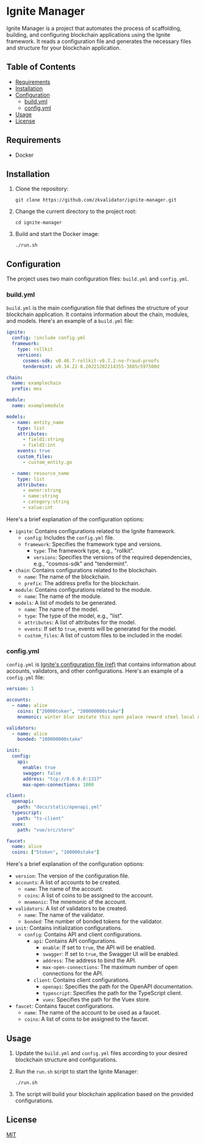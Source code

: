 # Ignite Manager

Ignite Manager is a project that automates the process of scaffolding, building, and configuring blockchain applications using the Ignite framework. It reads a configuration file and generates the necessary files and structure for your blockchain application.

## Table of Contents

- [Requirements](#requirements)
- [Installation](#installation)
- [Configuration](#configuration)
  - [build.yml](#buildyml)
  - [config.yml](#configyml)
- [Usage](#usage)
- [License](#license)

## Requirements

- Docker

## Installation

1. Clone the repository:

   ```
   git clone https://github.com/zkvalidator/ignite-manager.git
   ```

2. Change the current directory to the project root:

   ```
   cd ignite-manager
   ```

3. Build and start the Docker image:

   ```
   ./run.sh
   ```

## Configuration

The project uses two main configuration files: `build.yml` and `config.yml`.

### build.yml

`build.yml` is the main configuration file that defines the structure of your blockchain application. It contains information about the chain, modules, and models. Here's an example of a `build.yml` file:

```yaml
ignite:
  config: !include config.yml
  framework:
    type: rollkit
    versions:
      cosmos-sdk: v0.46.7-rollkit-v0.7.2-no-fraud-proofs
      tendermint: v0.34.22-0.20221202214355-3605c597500d

chain:
  name: examplechain
  prefix: mex

module:
  name: examplemodule

models:
  - name: entity_name
    type: list
    attributes:
      - field1:string
      - field2:int
    events: true
    custom_files:
      - custom_entity.go

  - name: resource_name
    type: list
    attributes:
      - owner:string
      - name:string
      - category:string
      - value:int
```

Here's a brief explanation of the configuration options:

- `ignite`: Contains configurations related to the Ignite framework.
  - `config`: Includes the `config.yml` file.
  - `framework`: Specifies the framework type and versions.
    - `type`: The framework type, e.g., "rollkit".
    - `versions`: Specifies the versions of the required dependencies, e.g., "cosmos-sdk" and "tendermint".
- `chain`: Contains configurations related to the blockchain.
  - `name`: The name of the blockchain.
  - `prefix`: The address prefix for the blockchain.
- `module`: Contains configurations related to the module.
  - `name`: The name of the module.
- `models`: A list of models to be generated.
  - `name`: The name of the model.
  - `type`: The type of the model, e.g., "list".
  - `attributes`: A list of attributes for the model.
  - `events`: If set to `true`, events will be generated for the model.
  - `custom_files`: A list of custom files to be included in the model.

### config.yml

`config.yml` is [Ignite's configuration file (ref)](https://docs.ignite.com/references/config) that contains information about accounts, validators, and other configurations. Here's an example of a `config.yml` file:

```yaml
version: 1

accounts:
  - name: alice
    coins: ["20000token", "200000000stake"]
    mnemonic: winter blur imitate this open palace reward steel local noodle believe into evil other rebuild ready fuel someone body capital review mixture absurd seminar

validators:
  - name: alice
    bonded: "100000000stake"

init:
  config:
    api:
      enable: true
      swagger: false
      address: "tcp://0.0.0.0:1317"
      max-open-connections: 1000

client:
  openapi:
    path: "docs/static/openapi.yml"
  typescript:
    path: "ts-client"
  vuex:
    path: "vue/src/store"

faucet:
  name: alice
  coins: ["5token", "100000stake"]
```

Here's a brief explanation of the configuration options:

- `version`: The version of the configuration file.
- `accounts`: A list of accounts to be created.
  - `name`: The name of the account.
  - `coins`: A list of coins to be assigned to the account.
  - `mnemonic`: The mnemonic of the account.
- `validators`: A list of validators to be created.
  - `name`: The name of the validator.
  - `bonded`: The number of bonded tokens for the validator.
- `init`: Contains initialization configurations.
  - `config`: Contains API and client configurations.
    - `api`: Contains API configurations.
      - `enable`: If set to `true`, the API will be enabled.
      - `swagger`: If set to `true`, the Swagger UI will be enabled.
      - `address`: The address to bind the API.
      - `max-open-connections`: The maximum number of open connections for the API.
    - `client`: Contains client configurations.
      - `openapi`: Specifies the path for the OpenAPI documentation.
      - `typescript`: Specifies the path for the TypeScript client.
      - `vuex`: Specifies the path for the Vuex store.
- `faucet`: Contains faucet configurations.
  - `name`: The name of the account to be used as a faucet.
  - `coins`: A list of coins to be assigned to the faucet.

## Usage

1. Update the `build.yml` and `config.yml` files according to your desired blockchain structure and configurations.

2. Run the `run.sh` script to start the Ignite Manager:

   ```
   ./run.sh
   ```

3. The script will build your blockchain application based on the provided configurations.

## License

[MIT](LICENSE)